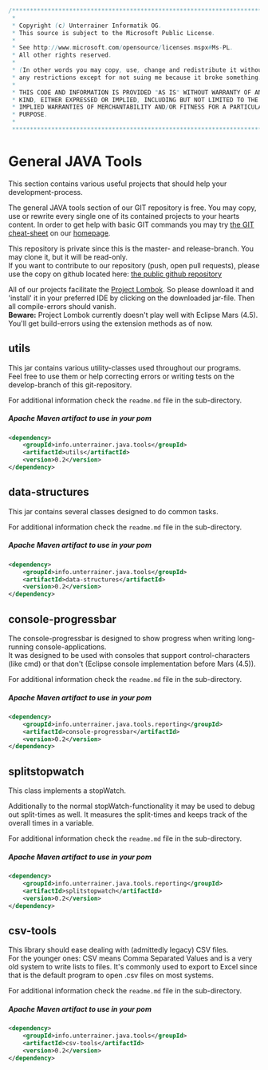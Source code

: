 ```java
/**************************************************************************
 * 
 * Copyright (c) Unterrainer Informatik OG.
 * This source is subject to the Microsoft Public License.
 * 
 * See http://www.microsoft.com/opensource/licenses.mspx#Ms-PL.
 * All other rights reserved.
 * 
 * (In other words you may copy, use, change and redistribute it without
 * any restrictions except for not suing me because it broke something.)
 * 
 * THIS CODE AND INFORMATION IS PROVIDED "AS IS" WITHOUT WARRANTY OF ANY
 * KIND, EITHER EXPRESSED OR IMPLIED, INCLUDING BUT NOT LIMITED TO THE
 * IMPLIED WARRANTIES OF MERCHANTABILITY AND/OR FITNESS FOR A PARTICULAR
 * PURPOSE.
 * 
 ***************************************************************************/
```
 
# General JAVA Tools

This section contains various useful projects that should help your development-process.

The general JAVA tools section of our GIT repository is free. You may copy, use or rewrite every single one of its contained projects to your hearts content.
In order to get help with basic GIT commands you may try [the GIT cheat-sheet][coding] on our [homepage][homepage].  

This repository is private since this is the master- and release-branch. You may clone it, but it will be read-only.  
If you want to contribute to our repository (push, open pull requests), please use the copy on github located here: [the public github repository][github]

All of our projects facilitate the [Project Lombok][lombok]. So please download it and 'install' it in your preferred IDE by clicking on the downloaded jar-file. Then all compile-errors should vanish.  
**Beware:** Project Lombok currently doesn't play well with Eclipse Mars (4.5). You'll get build-errors using the extension methods as of now.

## utils

This jar contains various utility-classes used throughout our programs.  
Feel free to use them or help correcting errors or writing tests on the develop-branch of this git-repository.  

For additional information check the `readme.md` file in the sub-directory.  

##### Apache Maven artifact to use in your pom
```xml
<dependency>
    <groupId>info.unterrainer.java.tools</groupId>
    <artifactId>utils</artifactId>
    <version>0.2</version>
</dependency>
```

## data-structures

This jar contains several classes designed to do common tasks.

For additional information check the `readme.md` file in the sub-directory.  

##### Apache Maven artifact to use in your pom
```xml
<dependency>
    <groupId>info.unterrainer.java.tools</groupId>
    <artifactId>data-structures</artifactId>
    <version>0.2</version>
</dependency>
```

## console-progressbar

The console-progressbar is designed to show progress when writing long-running console-applications.  
It was designed to be used with consoles that support control-characters (like cmd) or that don't (Eclipse console implementation before Mars (4.5)).  

For additional information check the `readme.md` file in the sub-directory.  

##### Apache Maven artifact to use in your pom
```xml
<dependency>
    <groupId>info.unterrainer.java.tools.reporting</groupId>
    <artifactId>console-progressbar</artifactId>
    <version>0.2</version>
</dependency>
```

## splitstopwatch

This class implements a stopWatch.

Additionally to the normal stopWatch-functionality it may be used to debug out split-times as well. It measures the split-times and keeps track of the overall times in a variable.

For additional information check the `readme.md` file in the sub-directory.  

##### Apache Maven artifact to use in your pom
```xml
<dependency>
    <groupId>info.unterrainer.java.tools.reporting</groupId>
    <artifactId>splitstopwatch</artifactId>
    <version>0.2</version>
</dependency>
```

## csv-tools

This library should ease dealing with (admittedly legacy) CSV files.  
For the younger ones: CSV means Comma Separated Values and is a very old system to write lists to files. It's commonly used to export to Excel since that is the default program to open .csv files on most systems.  

For additional information check the `readme.md` file in the sub-directory.  

##### Apache Maven artifact to use in your pom
```xml
<dependency>
    <groupId>info.unterrainer.java.tools</groupId>
    <artifactId>csv-tools</artifactId>
    <version>0.2</version>
</dependency>
```

[homepage]: http://www.unterrainer.info
[coding]: http://www.unterrainer.info/Home/Coding
[lombok]: https://projectlombok.org
[github]: https://github.com/UnterrainerInformatik/java